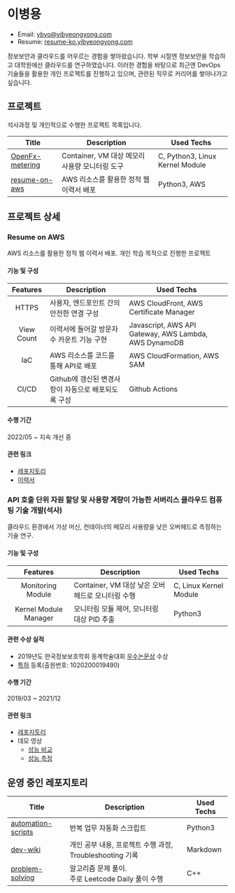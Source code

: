 # 이병용

* Email: ybyo@yibyeongyong.com
* Resume: [resume-ko.yibyeongyong.com](https://resume-ko.yibyeongyong.com/)

정보보안과 클라우드를 어우르는 경험을 쌓아왔습니다. 학부 시절엔 정보보안을 학습하고 대학원에선 클라우드를 연구하였습니다. 이러한 경험을 바탕으로 최근엔 DevOps 기술들을 활용한 개인 프로젝트를 진행하고 있으며, 관련된 직무로 커리어를 쌓아나가고 싶습니다.

## 프로젝트

석사과정 및 개인적으로 수행한 프로젝트 목록입니다.

| Title                                                                         | Description                      | Used Techs                      |
|-------------------------------------------------------------------------------|----------------------------------|---------------------------------|
| [OpenFx-metering](https://github.com/keti-openfx/OpenFx-metering/tree/master) | Container, VM 대상 메모리 사용량 모니터링 도구 | C, Python3, Linux Kernel Module |
| [resume-on-aws](https://github.com/ybyo/resume-on-aws)                        | AWS 리소스를 활용한 정적 웹 이력서 배포         | Python3, AWS                    |

## 프로젝트 상세

### Resume on AWS

AWS 리소스를 활용한 정적 웹 이력서 배포. 개인 학습 목적으로 진행한 프로젝트

#### 기능 및 구성

|  Features  | Description                     | Used Techs                                            |
|:----------:|---------------------------------|-------------------------------------------------------|
|   HTTPS    | 사용자, 엔드포인트 간의 안전한 연결 구성         | AWS CloudFront, AWS Certificate Manager               |
| View Count | 이력서에 들어갈 방문자 수 카운트 기능 구현        | Javascript, AWS API Gateway, AWS Lambda, AWS DynamoDB |
|    IaC     | AWS 리소스를 코드를 통해 API로 배포         | AWS CloudFormation, AWS SAM                           |
|   CI/CD    | Github에 갱신된 변경사항이 자동으로 배포되도록 구성 | Github Actions                                        |

#### 수행 기간

2022/05 ~ 지속 개선 중

#### 관련 링크

* [레포지토리](https://github.com/ybyo/resume-on-aws)
* [이력서](https://resume-ko.yibyeongyong.com/)

### API 호출 단위 자원 할당 및 사용량 계량이 가능한 서버리스 클라우드 컴퓨팅 기술 개발(석사)

클라우드 환경에서 가상 머신, 컨테이너의 메모리 사용량을 낮은 오버헤드로 측정하는 기술 연구.

#### 기능 및 구성

|       Features        | Description                       | Used Techs             |
|:---------------------:|-----------------------------------|------------------------|
|   Monitoring Module   | Container, VM 대상 낮은 오버헤드로 모니터링 수행 | C, Linux Kernel Module |
| Kernel Module Manager | 모니터링 모듈 제어, 모니터링 대상 PID 추출        | Python3                |

#### 관련 수상 실적

 * 2019년도 한국정보보호학회 동계학술대회 [우수논문상](https://resume-ko.yibyeongyong.com/cisc-w19-prize.pdf) 수상
 * [특허](https://resume-ko.yibyeongyong.com/patent-procmon.pdf) 등록(출원번호: 1020200019490)

#### 수행 기간

2019/03 ~ 2021/12

#### 관련 링크

* [레포지토리](https://github.com/keti-openfx/OpenFx-metering)
* 데모 영상
   * [성능 비교](https://resume-ko.yibyeongyong.com/demo-1.mp4)
   * [성능 측정](https://resume-ko.yibyeongyong.com/demo-2.mp4)

## 운영 중인 레포지토리

| Title                                                            | Description                              | Used Techs |
|------------------------------------------------------------------|------------------------------------------|------------|
| [automation-scripts](https://github.com/ybyo/automation-scripts) | 반복 업무 자동화 스크립트                           | Python3    |
| [dev-wiki](https://github.com/ybyo/dev-wiki)                     | 개인 공부 내용, 프로젝트 수행 과정, Troubleshooting 기록 | Markdown   |
| [problem-solving](https://github.com/ybyo/problem-solving)       | 알고리즘 문제 풀이.<br/> 주로 Leetcode Daily 풀이 수행 | C++        |
